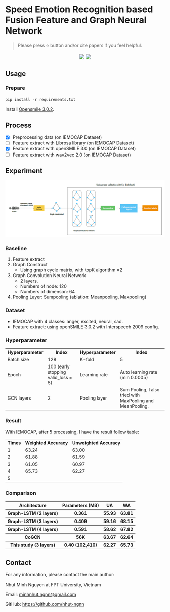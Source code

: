 # Speed Emotion Recognition based Fusion Feature and Graph Neural Network </h1>

> Please press ⭐ button and/or cite papers if you feel helpful.

<p align="center">
<img src="https://img.shields.io/badge/Last%20updated%20on-04.09.2024-brightgreen?style=for-the-badge">
<img src="https://img.shields.io/badge/Written%20by-Nguyen%20Minh%20Nhut-pink?style=for-the-badge"> 
</p>


## Usage 
### Prepare 
```python
pip install -r requirements.txt
```

Install [Opensmile 3.0.2](https://github.com/naxingyu/opensmile).

## Process
- [x] Preprocessing data (on IEMOCAP Dataset) 
- [ ] Feature extract with Librosa library (on IEMOCAP Dataset)
- [x] Feature extract with openSMILE 3.0 (on IEMOCAP Dataset)
- [ ] Feature extract with wav2vec 2.0 (on IEMOCAP Dataset)

## Experiment
 <img src="Figure/image.png" alt="The architecture of model" >
 
### Baseline
1. Feature extract
2. Graph Construct
   - Using graph cycle matrix, with topK algorithm =2
3. Graph Convolution Neural Network
   - 2 layers.
   - Numbers of node: 120
   - Numbers of dimenson: 64
4. Pooling Layer: Sumpooling (ablation: Meanpooling, Maxpooling)
### Dataset 
- IEMOCAP with 4 classes: anger, excited, neural, sad.
- Feature extract: using openSMILE 3.0.2 with Interspeech 2009 config.
### Hyperparameter
<table>
  <tr>
    <th>Hyperparameter</th>
    <th>Index</th>
    <th>Hyperparameter</th>
    <th>Index</th>
  </tr>
  <tr>
    <td>Batch size </td>
    <td>128</td>
    <td>K-fold</td>
    <td>5</td>
  </tr>
  <tr>
    <td>Epoch</td>
    <td>100 (early stopping valid_loss = 5)</td>
    <td>Learning rate</td>
    <td>Auto learning rate (min 0.0005)</td>
  </tr>
  <tr>
    <td>GCN layers</td>
    <td>2</td>
    <td>Pooling layer</td>
    <td>Sum Pooling, I also tried with MaxPooling and MeanPooling.</td>
  </tr>
</table>

### Result
With IEMOCAP, after 5 processing, I have the result follow table:
<table>
  <tr>
    <th>Times</th>
    <th>Weighted Accuracy</th>
    <th>Unweighted Accuracy</th>
  </tr>
  <tr>
    <td>1</td>
    <td>63.24</td>
    <td>63.00</td>
  </tr>
  <tr>
    <td>2</td>
    <td>61.88</td>
    <td>61.59</td>
  </tr>
    <tr>
    <td>3</td>
    <td>61.05</td>
    <td>60.97</td>
  </tr>
    <tr>
    <td>4</td>
    <td>65.73</td>
    <td>62.27</td>
  </tr>
    <tr>
    <td>5</td>
    <td></td>
    <td></td>
  </tr>
</table>

### Comparison
<table>
   <tr>
      <th>Architecture</th>
      <th>Parameters (MB)</th>
      <th>UA</th>
      <th>WA</th>
   </tr>

   <tr>
      <th>Graph-LSTM (2 layers)</th>
      <th>0.361</th>
      <th>55.93</th>
      <th>63.81</th>
   </tr>

   <tr>
      <th>Graph-LSTM (3 layers)</th>
      <th>0.409</th>
      <th>59.16</th> 
      <th>68.15</th>
   </tr>

   <tr>
      <th>Graph-LSTM (4 layers)</th>
      <th>0.591</th>
      <th>58.62</th>
      <th>67.82</th> 
   </tr>
   
   <tr>
      <th>CoGCN </th>
      <th>56K</th>
      <th>63.67</th>
      <th>62.64</th> 
   </tr
      
   <tr>
      <th> This study (3 layers) </th>
      <th>0.40 (102,410)</th>
      <th>62.27</th> 
      <th>65.73</th> 
   </tr>
</table>


## Contact
For any information, please contact the main author:

Nhut Minh Nguyen at FPT University, Vietnam

Email: <link>minhnhut.ngnn@gmail.com </link>

GitHub: <link>https://github.com/nhut-ngnn</link>
